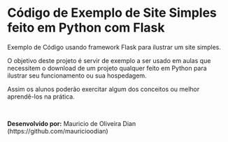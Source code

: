 # Código de Exemplo de Site Simples feito em Python com Flask

<p>Exemplo de Código usando framework Flask para ilustrar um site simples.</p>
<p>O objetivo deste projeto é servir de exemplo a ser usado em aulas que necessitem o download de um projeto qualquer feito em Python para ilustrar seu funcionamento ou sua hospedagem.</p>
<p>Assim os alunos poderão exercitar algum dos conceitos ou melhor aprendê-los na prática.</p>
<br>
<p><b>Desenvolvido por:</b> Mauricio de Oliveira Dian (https://github.com/mauricioodian)</p>
<br>

